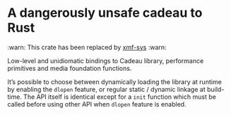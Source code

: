 # A dangerously unsafe cadeau to Rust

:warn: This crate has been replaced by [xmf-sys](https://crates.io/crates/xmf-sys) :warn:

Low-level and unidiomatic bindings to Cadeau library, performance primitives and media foundation functions.

It’s possible to choose between dynamically loading the library at runtime by enabling the `dlopen` feature, or regular static / dynamic linkage at build-time.
The API itself is identical except for a `init` function which must be called before using other API when `dlopen` feature is enabled.
